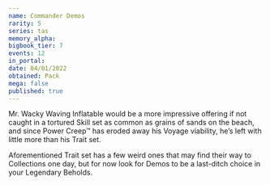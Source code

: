```yaml
---
name: Commander Demos
rarity: 5
series: tas
memory_alpha:
bigbook_tier: 7
events: 12
in_portal:
date: 04/01/2022
obtained: Pack
mega: false
published: true
---
```


Mr. Wacky Waving Inflatable would be a more impressive offering if not caught in a tortured Skill set as common as grains of sands on the beach, and since Power Creep™ has eroded away his Voyage viability, he’s left with little more than his Trait set. 

Aforementioned Trait set has a few weird ones that may find their way to Collections one day, but for now look for Demos to be a last-ditch choice in your Legendary Beholds.
